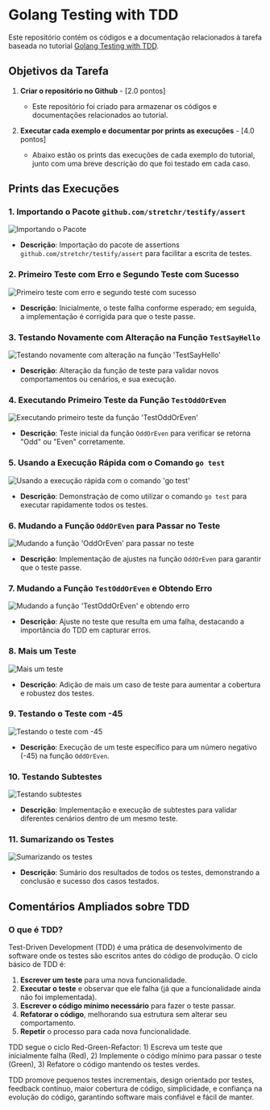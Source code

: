 # Golang Testing with TDD

Este repositório contém os códigos e a documentação relacionados à tarefa baseada no tutorial [Golang Testing with TDD](https://williaminfante.medium.com/golang-testing-with-tdd-e548d8be776).

## Objetivos da Tarefa

1. **Criar o repositório no Github** - [2.0 pontos]
   - Este repositório foi criado para armazenar os códigos e documentações relacionados ao tutorial.

2. **Executar cada exemplo e documentar por prints as execuções** - [4.0 pontos]
   - Abaixo estão os prints das execuções de cada exemplo do tutorial, junto com uma breve descrição do que foi testado em cada caso.

## Prints das Execuções

### 1. Importando o Pacote `github.com/stretchr/testify/assert`
![Importando o Pacote](image.png)
- **Descrição**: Importação do pacote de assertions `github.com/stretchr/testify/assert` para facilitar a escrita de testes.

### 2. Primeiro Teste com Erro e Segundo Teste com Sucesso
![Primeiro teste com erro e segundo teste com sucesso](image-2.png)
- **Descrição**: Inicialmente, o teste falha conforme esperado; em seguida, a implementação é corrigida para que o teste passe.

### 3. Testando Novamente com Alteração na Função `TestSayHello`
![Testando novamente com alteração na função 'TestSayHello'](image-3.png)
- **Descrição**: Alteração da função de teste para validar novos comportamentos ou cenários, e sua execução.

### 4. Executando Primeiro Teste da Função `TestOddOrEven`
![Executando primeiro teste da função 'TestOddOrEven'](image-4.png)
- **Descrição**: Teste inicial da função `OddOrEven` para verificar se retorna "Odd" ou "Even" corretamente.

### 5. Usando a Execução Rápida com o Comando `go test`
![Usando a execução rápida com o comando 'go test'](image-5.png)
- **Descrição**: Demonstração de como utilizar o comando `go test` para executar rapidamente todos os testes.

### 6. Mudando a Função `OddOrEven` para Passar no Teste
![Mudando a função 'OddOrEven' para passar no teste](image-6.png)
- **Descrição**: Implementação de ajustes na função `OddOrEven` para garantir que o teste passe.

### 7. Mudando a Função `TestOddOrEven` e Obtendo Erro
![Mudando a função 'TestOddOrEven' e obtendo erro](image-7.png)
- **Descrição**: Ajuste no teste que resulta em uma falha, destacando a importância do TDD em capturar erros.

### 8. Mais um Teste
![Mais um teste](image-8.png)
- **Descrição**: Adição de mais um caso de teste para aumentar a cobertura e robustez dos testes.

### 9. Testando o Teste com -45
![Testando o teste com -45](image-9.png)
- **Descrição**: Execução de um teste específico para um número negativo (-45) na função `OddOrEven`.

### 10. Testando Subtestes
![Testando subtestes](image-10.png)
- **Descrição**: Implementação e execução de subtestes para validar diferentes cenários dentro de um mesmo teste.

### 11. Sumarizando os Testes
![Sumarizando os testes](image-11.png)
- **Descrição**: Sumário dos resultados de todos os testes, demonstrando a conclusão e sucesso dos casos testados.

## Comentários Ampliados sobre TDD

### O que é TDD?
Test-Driven Development (TDD) é uma prática de desenvolvimento de software onde os testes são escritos antes do código de produção. O ciclo básico de TDD é:
1. **Escrever um teste** para uma nova funcionalidade.
2. **Executar o teste** e observar que ele falha (já que a funcionalidade ainda não foi implementada).
3. **Escrever o código mínimo necessário** para fazer o teste passar.
4. **Refatorar o código**, melhorando sua estrutura sem alterar seu comportamento.
5. **Repetir** o processo para cada nova funcionalidade.

TDD segue o ciclo Red-Green-Refactor: 1) Escreva um teste que inicialmente falha (Red), 2) Implemente o código mínimo para passar o teste (Green), 3) Refatore o código mantendo os testes verdes. 

TDD promove pequenos testes incrementais, design orientado por testes, feedback contínuo, maior cobertura de código, simplicidade, e confiança na evolução do código, garantindo software mais confiável e fácil de manter.
